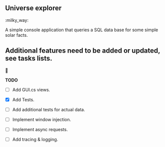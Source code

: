 
<h2> Universe explorer </h2> 
:milky_way:

A simple console application that queries a SQL data base for
some simple solar facts.

Additional features need to be added or updated, see tasks lists.
---

:stars:

**TODO**

- [ ] Add GUI.cs views.
- [X] Add Tests.
- [ ] Add additional tests for actual data.
- [ ] Implement window injection.
- [ ] Implement async requests.
- [ ] Add tracing & logging.

